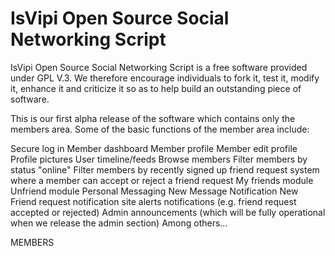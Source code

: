IsVipi Open Source Social Networking Script
======

IsVipi Open Source Social Networking Script is a free software provided under GPL V.3. We therefore encourage individuals
to fork it, test it, modify it, enhance it and criticize it so as to help build an outstanding piece of software.

This is our first alpha release of the software which contains only the members area. Some of the basic functions of the
member area include:

Secure log in
Member dashboard
Member profile
Member edit profile
Profile pictures
User timeline/feeds
Browse members
Filter members by status "online"
Filter members by recently signed up
friend request system where a member can accept or reject a friend request
My friends module
Unfriend module
Personal Messaging
New Message Notification
New Friend request notification
site alerts notifications (e.g. friend request accepted or rejected)
Admin announcements (which will be fully operational when we release the admin section)
Among others...

MEMBERS
